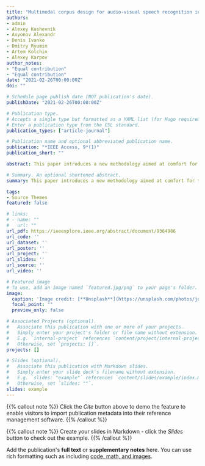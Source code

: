```yaml
---
title: "Multimodal corpus design for audio-visual speech recognition in vehicle cabin"
authors:
- admin
- Alexey Kashevnik
- Axyonov Alexandr
- Denis Ivanko
- Dmitry Ryumin
- Artem Kolchin
- Alexey Karpov
author_notes:
- "Equal contribution"
- "Equal contribution"
date: "2021-02-26T00:00:00Z"
doi: ""

# Schedule page publish date (NOT publication's date).
publishDate: "2021-02-26T00:00:00Z"

# Publication type.
# Accepts a single type but formatted as a YAML list (for Hugo requirements).
# Enter a publication type from the CSL standard.
publication_types: ["article-journal"]

# Publication name and optional abbreviated publication name.
publication: "*IEEE Access, 9*(1)"
publication_short: ""

abstract: This paper introduces a new methodology aimed at comfort for the driver in-the-wild multimodal corpus creation for audio-visual speech recognition in driver monitoring systems. The presented methodology is universal and can be used for corpus recording for different languages. We present an analysis of speech recognition systems and voice interfaces for driver monitoring systems based on the analysis of both audio and video data. Multimodal speech recognition allows using audio data when video data are useless (e.g. at nighttime), as well as applying video data in acoustically noisy conditions (e.g., at highways). Our methodology identifies the main steps and requirements for multimodal corpus designing, including the development of a new framework for audio-visual corpus creation. We identify the main research questions related to the speech corpus creation task and discuss them in detail in this paper. We also consider some main cases of usage that require speech recognition in a vehicle cabin for interaction with a driver monitoring system. We also consider other important use cases when the system detects dangerous states of driver's drowsiness and starts a question-answer game to prevent dangerous situations. At the end based on the proposed methodology, we developed a mobile application that allows us to record a corpus for the Russian language. We created RUSAVIC corpus using the developed mobile application that at the moment a unique audiovisual corpus for the Russian language that is recorded in-the-wild condition.

# Summary. An optional shortened abstract.
summary: This paper introduces a new methodology aimed at comfort for the driver in-the-wild multimodal corpus creation for audio-visual speech recognition in driver monitoring systems.

tags:
- Source Themes
featured: false

# links:
# - name: ""
#   url: ""
url_pdf: https://ieeexplore.ieee.org/abstract/document/9364986
url_code: ''
url_dataset: ''
url_poster: ''
url_project: ''
url_slides: ''
url_source: ''
url_video: ''

# Featured image
# To use, add an image named `featured.jpg/png` to your page's folder. 
image:
  caption: 'Image credit: [**Unsplash**](https://unsplash.com/photos/jdD8gXaTZsc)'
  focal_point: ""
  preview_only: false

# Associated Projects (optional).
#   Associate this publication with one or more of your projects.
#   Simply enter your project's folder or file name without extension.
#   E.g. `internal-project` references `content/project/internal-project/index.md`.
#   Otherwise, set `projects: []`.
projects: []

# Slides (optional).
#   Associate this publication with Markdown slides.
#   Simply enter your slide deck's filename without extension.
#   E.g. `slides: "example"` references `content/slides/example/index.md`.
#   Otherwise, set `slides: ""`.
slides: example
---
```


{{% callout note %}}
Click the *Cite* button above to demo the feature to enable visitors to import publication metadata into their reference management software.
{{% /callout %}}

{{% callout note %}}
Create your slides in Markdown - click the *Slides* button to check out the example.
{{% /callout %}}

Add the publication's **full text** or **supplementary notes** here. You can use rich formatting such as including [code, math, and images](https://docs.hugoblox.com/content/writing-markdown-latex/).
